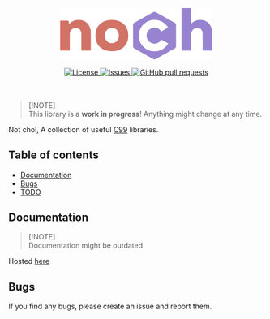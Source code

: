 <p align="center">
	<img width="300px" src="./res/logo.png">
</p>
<p align="center">
	<a href="./LICENSE">
		<img alt="License" src="https://img.shields.io/badge/license-MIT-26c374?style=for-the-badge">
	</a>
	<a href="https://github.com/LordOfTrident/noch/issues">
		<img alt="Issues" src="https://img.shields.io/github/issues/LordOfTrident/noch?style=for-the-badge&color=4f79e4">
	</a>
	<a href="https://github.com/LordOfTrident/noch/pulls">
		<img alt="GitHub pull requests" src="https://img.shields.io/github/issues-pr/LordOfTrident/noch?style=for-the-badge&color=4f79e4">
	</a>
	<br><br><br>
</p>

> [!NOTE]<br>
> This library is a **work in progress**!
> Anything might change at any time.

Not chol, A collection of useful [C99](https://en.wikipedia.org/wiki/C99) libraries.

## Table of contents
* [Documentation](#documentation)
* [Bugs](#bugs)
* [TODO](./todo.md)

## Documentation
> [!NOTE]<br>
> Documentation might be outdated

Hosted [here](https://lordoftrident.github.io/docs/noch/)

## Bugs
If you find any bugs, please create an issue and report them.
